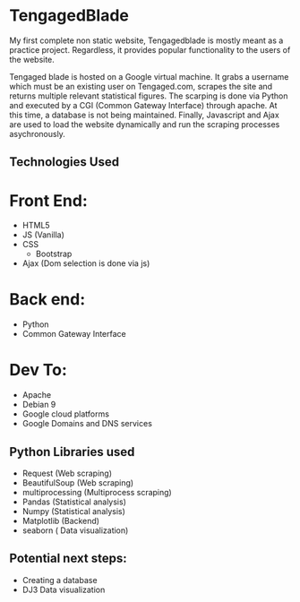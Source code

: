 # TengagedBlade


My first complete non static website, Tengagedblade is mostly meant as a practice project. 
Regardless, it provides popular functionality to the users of the website. 

Tengaged blade is hosted on a Google virtual machine. It grabs a username which must be an existing user on Tengaged.com, 
scrapes the site and returns multiple relevant statistical figures. The scarping is done via Python and executed by a
CGI (Common Gateway Interface) through apache. At this time, a database is not being maintained. Finally, Javascript and Ajax are used to load the website dynamically and run the scraping processes asychronously. 

## Technologies Used

# Front End: 

* HTML5
* JS (Vanilla) 
* CSS 
  * Bootstrap 
* Ajax  (Dom selection is done via js)


# Back end: 
* Python 
* Common Gateway Interface

# Dev To: 
* Apache
* Debian 9
* Google cloud platforms
* Google Domains and DNS services


## Python Libraries used

* Request  (Web scraping)
* BeautifulSoup (Web scraping)
* multiprocessing (Multiprocess scraping)
* Pandas (Statistical analysis)
* Numpy (Statistical analysis)
* Matplotlib (Backend) 
* seaborn ( Data visualization)




## Potential next steps:
* Creating a database
* DJ3 Data visualization 
 
